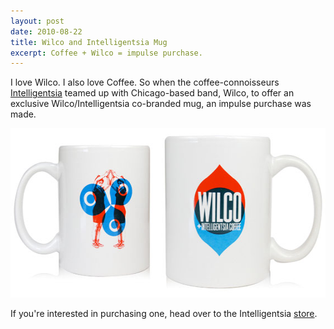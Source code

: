 ```yaml
---
layout: post
date: 2010-08-22
title: Wilco and Intelligentsia Mug
excerpt: Coffee + Wilco = impulse purchase.
---
```


I love Wilco. I also love Coffee. So when the coffee-connoisseurs <a href="http://www.intelligentsiacoffee.com" target="_blank">Intelligentsia</a> teamed up with Chicago-based band, Wilco, to offer an exclusive Wilco/Intelligentsia co-branded mug, an impulse purchase was made.

<center><img title="Wilco &amp; Intelligentsia Mug" src="/images/wilco.jpg" alt="Wilco &amp; Intelligentsia Mug" width="567" height="271" /></center>

If you're interested in purchasing one, head over to the Intelligentsia <a href="http://www.intelligentsiacoffee.com/store/product/id/10949" target="_blank">store</a>.